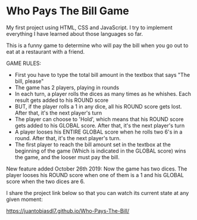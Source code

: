 # Who Pays The Bill Game
My first project using HTML, CSS and JavaScript. I try to implement everything I have learned about those languages so far.

This is a funny game to determine who will pay the bill when you go out to eat at a restaurant with a friend.

GAME RULES:
- First you have to type the total bill amount in the textbox that says "The bill, please"
- The game has 2 players, playing in rounds
- In each turn, a player rolls the dices as many times as he whishes. Each result gets added to his ROUND score
- BUT, if the player rolls a 1 in any dice, all his ROUND score gets lost. After that, it's the next player's turn
- The player can choose to 'Hold', which means that his ROUND score gets added to his GLOBAL score. After that, it's the next player's turn
- A player looses his ENTIRE GLOBAL score when he rolls two 6's in a round. After that, it's the next player's turn.
- The first player to reach the bill amount set in the textbox at the beginning of the game (Which is indicated in the GLOBAL score) wins the game, and the looser must pay the bill.

New feature added October 26th 2019:
Now the game has two dices. The player looses his ROUND score when one of them is a 1 and his GLOBAL score when the two dices are 6.

I share the project link below so that you can watch its current state at any given moment:

https://juantobiasdl7.github.io/Who-Pays-The-Bill/
